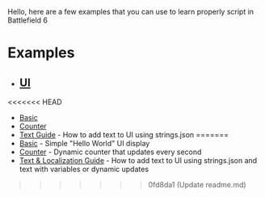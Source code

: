 Hello, here are a few examples that you can use to learn properly script in Battlefield 6

# Examples
- ## [UI](./UI/)
<<<<<<< HEAD
  - [Basic](./Examples/UI/basic/basic.ts)
  - [Counter](./Examples/UI/counter/counter.ts)
  - [Text Guide](./UI/text-guide/text-guide.md) - How to add text to UI using strings.json
=======
  - [Basic](./UI/basic/basic.ts) - Simple "Hello World" UI display
  - [Counter](./UI/counter/counter.ts) - Dynamic counter that updates every second
  - [Text & Localization Guide](./UI/text-guide/text-guide.md) - How to add text to UI using strings.json and text with variables or dynamic updates
>>>>>>> 0fd8da1 (Update readme.md)

